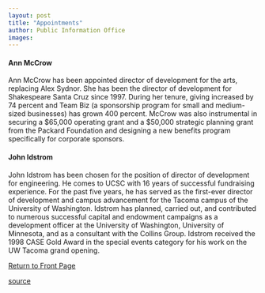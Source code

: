 ```yaml
---
layout: post
title: "Appointments"
author: Public Information Office
images:
---
```


#### Ann McCrow

Ann McCrow has been appointed director of development for the arts, replacing Alex Sydnor. She has been the director of development for Shakespeare Santa Cruz since 1997. During her tenure, giving increased by 74 percent and Team Biz (a sponsorship program for small and medium-sized businesses) has grown 400 percent. McCrow was also instrumental in securing a $65,000 operating grant and a $50,000 strategic planning grant from the Packard Foundation and designing a new benefits program specifically for corporate sponsors.

#### John Idstrom

John Idstrom has been chosen for the position of director of development for engineering. He comes to UCSC with 16 years of successful fundraising experience. For the past five years, he has served as the first-ever director of development and campus advancement for the Tacoma campus of the University of Washington. Idstrom has planned, carried out, and contributed to numerous successful capital and endowment campaigns as a development officer at the University of Washington, University of Minnesota, and as a consultant with the Collins Group. Idstrom received the 1998 CASE Gold Award in the special events category for his work on the UW Tacoma grand opening.

[Return to Front Page][1]  

[1]: ../../index.html

[source](http://www1.ucsc.edu/currents/01-02/12-10/appointments.html "Permalink to appointments")
